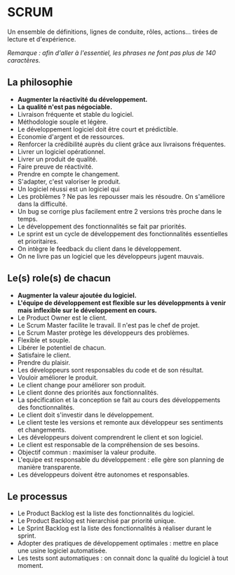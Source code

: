 # SCRUM

Un ensemble de définitions, lignes de conduite, rôles, actions... tirées de lecture et d'expérience.

*Remarque : afin d'aller à l'essentiel, les phrases ne font pas plus de 140 caractères.*



## La philosophie

- **Augmenter la réactivité du développement.**
- **La qualité n'est pas négociable.**
- Livraison fréquente et stable du logiciel.
- Méthodologie souple et légère.
- Le développement logiciel doit être court et prédictible.
- Economie d'argent et de ressources.
- Renforcer la crédibilité auprès du client grâce aux livraisons fréquentes.
- Livrer un logiciel opérationnel.
- Livrer un produit de qualité.
- Faire preuve de réactivité.
- Prendre en compte le changement.
- S'adapter, c'est valoriser le produit.
- Un logiciel réussi est un logiciel qui 
- Les problèmes ? Ne pas les repousser mais les résoudre. On s'améliore dans la difficulté.
- Un bug se corrige plus facilement entre 2 versions très proche dans le temps.
- Le développement des fonctionnalités se fait par priorités.
- Le sprint est un cycle de développement des fonctionnalités essentielles et prioritaires.
- On intègre le feedback du client dans le développement.
- On ne livre pas un logiciel que les développeurs jugent mauvais.



## Le(s) role(s) de chacun

- **Augmenter la valeur ajoutée du logiciel.**
- **L'équipe de développement est flexible sur les développments à venir mais inflexible sur le développement en cours.**
- Le Product Owner est le client.
- Le Scrum Master facilite le travail. Il n'est pas le chef de projet.
- Le Scrum Master protège les développeurs des problèmes.
- Flexible et souple.
- Libérer le potentiel de chacun.
- Satisfaire le client.
- Prendre du plaisir.
- Les développeurs sont responsables du code et de son résultat.
- Vouloir améliorer le produit.
- Le client change pour améliorer son produit.
- Le client donne des priorités aux fonctionnalités.
- La spécification et la conception se fait au cours des développements des fonctionnalités.
- Le client doit s'investir dans le développement.
- Le client teste les versions et remonte aux développeur ses sentiments et changements.
- Les développeurs doivent comprendrent le client et son logiciel.
- Le client est responsable de la compréhension de ses besoins.
- Objectif commun : maximiser la valeur produite.
- L'equipe est responsable du développement : elle gère son planning de manière transparente.
- Les développeurs doivent être autonomes et responsables.



## Le processus

- Le Product Backlog est la liste des fonctionnalités du logiciel.
- Le Product Backlog est hierarchisé par priorité unique.
- Le Sprint Backlog est la liste des fonctionnalités à réaliser durant le sprint.
- Adopter des pratiques de développement optimales : mettre en place une usine logiciel automatisée.
- Les tests sont automatiques : on connait donc la qualité du logiciel à tout moment.

